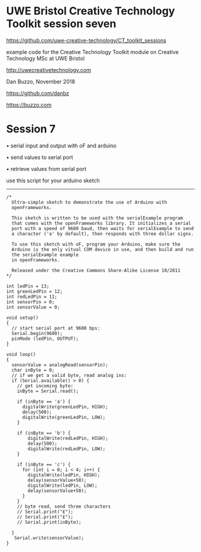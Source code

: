 # UWE Bristol Creative Technology Toolkit session seven

https://github.com/uwe-creative-technology/CT_toolkit_sessions


example code for the Creative Technology Toolkit module on Creative Technology MSc at UWE Bristol

http://uwecreativetechnology.com

Dan Buzzo, November 2018

https://github.com/danbz

https://buzzo.com


# Session 7

• serial input and output with oF and arduino

• send values to serial port

• retrieve values from serial port


use this script for your arduino sketch

--------
```
/*
  Ultra-simple sketch to demonstrate the use of Arduino with
  openFrameworks.

  This sketch is written to be used with the serialExample program
  that comes with the openFrameworks library. It initializes a serial
  port with a speed of 9600 baud, then waits for serialExample to send
  a character ('a' by default), then responds with three dollar signs.

  To use this sketch with oF, program your Arduino, make sure the
  Arduino is the only vitual COM device in use, and then build and run
  the serialExample example
  in openFrameworks.

  Released under the Creative Commons Share-Alike License 10/2011
*/

int ledPin = 13;
int greenLedPin = 12;
int redLedPin = 11;
int sensorPin = 0;
int sensorValue = 0;

void setup()
{
  // start serial port at 9600 bps:
  Serial.begin(9600);
  pinMode (ledPin, OUTPUT);
}

void loop()
{
  sensorValue = analogRead(sensorPin);
  char inByte = 0;
  // if we get a valid byte, read analog ins:
  if (Serial.available() > 0) {
    // get incoming byte:
    inByte = Serial.read();

    if (inByte == 'a') {
      digitalWrite(greenLedPin, HIGH);
      delay(500);
      digitalWrite(greenLedPin, LOW);
    }

    if (inByte == 'b') {   
        digitalWrite(redLedPin, HIGH);
        delay(500);
        digitalWrite(redLedPin, LOW);
    }

    if (inByte == 'c') {
      for (int i = 0; i < 4; i++) {
        digitalWrite(ledPin, HIGH);
        delay(sensorValue+50);
        digitalWrite(ledPin, LOW);
        delay(sensorValue+50);
      }
    }
    // byte read, send three characters
    // Serial.print("£");
    // Serial.print("£");
    // Serial.print(inByte);

  }
   Serial.write(sensorValue);
}
```
